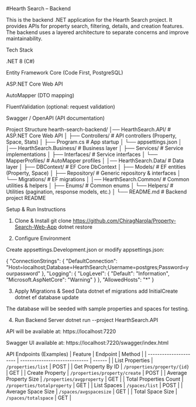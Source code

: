 #Hearth Search – Backend

This is the backend .NET application for the Hearth Search project. It provides APIs for property search, filtering, details, and creation features. The backend uses a layered architecture to separate concerns and improve maintainability.

Tech Stack

.NET 8 (C#)

Entity Framework Core (Code First, PostgreSQL)

ASP.NET Core Web API

AutoMapper (DTO mapping)

FluentValidation (optional: request validation)


Swagger / OpenAPI (API documentation)

Project Structure
hearth-search-backend/
│── HearthSearch.API/          # ASP.NET Core Web API
│   ├── Controllers/           # API controllers (Property, Space, Stats)
│   ├── Program.cs             # App startup
│   └── appsettings.json
│
│── HearthSearch.Business/     # Business layer
│   ├── Services/              # Service implementations
│   ├── Interfaces/            # Service interfaces
│   └── MapperProfiles/        # AutoMapper profiles
│
│── HearthSearch.Data/         # Data layer
│   ├── DBContext/             # EF Core DbContext
│   ├── Models/                # EF entities (Property, Space)
│   ├── Repository/            # Generic repository & interfaces
│   └── Migrations/            # EF migrations
│
│── HearthSearch.Common/       # Common utilities & helpers
│   ├── Enums/                 # Common enums
│   └── Helpers/               # Utilities (pagination, response models, etc.)
│
└── README.md                  # Backend project README

Setup & Run Instructions
1. Clone & Install
git clone https://github.com/ChiragNarola/Property-Search-Web-App
dotnet restore

2. Configure Environment

Create appsettings.Development.json or modify appsettings.json:

{
  "ConnectionStrings": {
    "DefaultConnection": "Host=localhost;Database=HearthSearch;Username=postgres;Password=yourpassword"
  },
  "Logging": {
    "LogLevel": {
      "Default": "Information",
      "Microsoft.AspNetCore": "Warning"
    }
  },
  "AllowedHosts": "*"
}

3. Apply Migrations & Seed Data
dotnet ef migrations add InitialCreate
dotnet ef database update


The database will be seeded with sample properties and spaces for testing.

4. Run Backend Server
dotnet run --project HearthSearch.API


API will be available at: https://localhost:7220

Swagger UI available at: https://localhost:7220/swagger/index.html

API Endpoints (Examples)
| Feature                | Endpoint                      | Method |
| ---------------------- | ----------------------------- | ------ |
| List Properties        | `/properties/list`            | POST   |
| Get Property By ID     | `/properties/property/{id}`   | GET    |
| Create Property        | `/properties/property/create` | POST   |
| Average Property Size  | `/properties/avgproperty`     | GET    |
| Total Properties Count | `/properties/totalproperty`   | GET    |
| List Spaces            | `/spaces/list`                | POST   |
| Average Space Size     | `/spaces/avgspacesize`        | GET    |
| Total Space Size       | `/spaces/totalspace`          | GET    |
